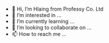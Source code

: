 - 👋 Hi, I’m Hlaing from Professy Co. Ltd
- 👀 I’m interested in ...
- 🌱 I’m currently learning ...
- 💞️ I’m looking to collaborate on ...
- 📫 How to reach me ...

<!---
hlaing-professy/hlaing-professy is a ✨ special ✨ repository because its `README.md` (this file) appears on your GitHub profile.
You can click the Preview link to take a look at your changes.
--->
